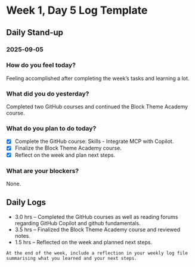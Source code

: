# Week 1, Day 5 Log Template

## Daily Stand‑up
### 2025‑09‑05

### How do you feel today?
Feeling accomplished after completing the week’s tasks and learning a lot.

### What did you do yesterday?
Completed two GitHub courses and continued the Block Theme Academy course.

### What do you plan to do today?
- [x] Complete the GitHub course: Skills - Integrate MCP with Copilot.
- [x] Finalize the Block Theme Academy course.
- [x] Reflect on the week and plan next steps.

### What are your blockers?
None.

## Daily Logs
- 3.0 hrs – Completed the GitHub courses as well as reading forums regarding GitHub Copilot and github fundamentals.
- 3.5 hrs – Finalized the Block Theme Academy course and reviewed notes.
- 1.5 hrs – Reflected on the week and planned next steps.
```
At the end of the week, include a reflection in your weekly log file summarising what you learned and your next steps.